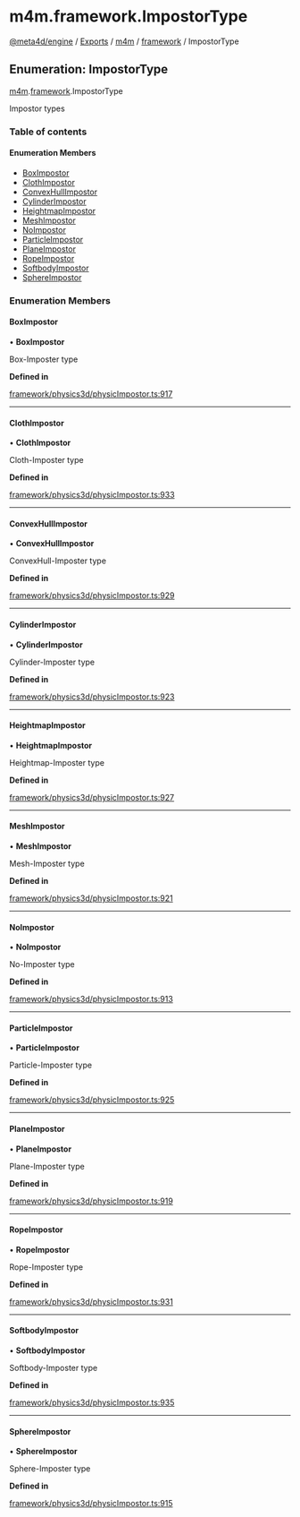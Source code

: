 # m4m.framework.ImpostorType

[@meta4d/engine](../) / [Exports](../modules/) / [m4m](../modules/m4m.md) / [framework](../modules/m4m.framework.md) / ImpostorType

## Enumeration: ImpostorType

[m4m](../modules/m4m.md).[framework](../modules/m4m.framework.md).ImpostorType

Impostor types

### Table of contents

#### Enumeration Members

* [BoxImpostor](m4m.framework.ImpostorType.md#boximpostor)
* [ClothImpostor](m4m.framework.ImpostorType.md#clothimpostor)
* [ConvexHullImpostor](m4m.framework.ImpostorType.md#convexhullimpostor)
* [CylinderImpostor](m4m.framework.ImpostorType.md#cylinderimpostor)
* [HeightmapImpostor](m4m.framework.ImpostorType.md#heightmapimpostor)
* [MeshImpostor](m4m.framework.ImpostorType.md#meshimpostor)
* [NoImpostor](m4m.framework.ImpostorType.md#noimpostor)
* [ParticleImpostor](m4m.framework.ImpostorType.md#particleimpostor)
* [PlaneImpostor](m4m.framework.ImpostorType.md#planeimpostor)
* [RopeImpostor](m4m.framework.ImpostorType.md#ropeimpostor)
* [SoftbodyImpostor](m4m.framework.ImpostorType.md#softbodyimpostor)
* [SphereImpostor](m4m.framework.ImpostorType.md#sphereimpostor)

### Enumeration Members

#### BoxImpostor

• **BoxImpostor**

Box-Imposter type

**Defined in**

[framework/physics3d/physicImpostor.ts:917](https://github.com/meta4d-me/meta4d-engine/blob/cf6bfe6/src/framework/physics3d/physicImpostor.ts#L917)

***

#### ClothImpostor

• **ClothImpostor**

Cloth-Imposter type

**Defined in**

[framework/physics3d/physicImpostor.ts:933](https://github.com/meta4d-me/meta4d-engine/blob/cf6bfe6/src/framework/physics3d/physicImpostor.ts#L933)

***

#### ConvexHullImpostor

• **ConvexHullImpostor**

ConvexHull-Imposter type

**Defined in**

[framework/physics3d/physicImpostor.ts:929](https://github.com/meta4d-me/meta4d-engine/blob/cf6bfe6/src/framework/physics3d/physicImpostor.ts#L929)

***

#### CylinderImpostor

• **CylinderImpostor**

Cylinder-Imposter type

**Defined in**

[framework/physics3d/physicImpostor.ts:923](https://github.com/meta4d-me/meta4d-engine/blob/cf6bfe6/src/framework/physics3d/physicImpostor.ts#L923)

***

#### HeightmapImpostor

• **HeightmapImpostor**

Heightmap-Imposter type

**Defined in**

[framework/physics3d/physicImpostor.ts:927](https://github.com/meta4d-me/meta4d-engine/blob/cf6bfe6/src/framework/physics3d/physicImpostor.ts#L927)

***

#### MeshImpostor

• **MeshImpostor**

Mesh-Imposter type

**Defined in**

[framework/physics3d/physicImpostor.ts:921](https://github.com/meta4d-me/meta4d-engine/blob/cf6bfe6/src/framework/physics3d/physicImpostor.ts#L921)

***

#### NoImpostor

• **NoImpostor**

No-Imposter type

**Defined in**

[framework/physics3d/physicImpostor.ts:913](https://github.com/meta4d-me/meta4d-engine/blob/cf6bfe6/src/framework/physics3d/physicImpostor.ts#L913)

***

#### ParticleImpostor

• **ParticleImpostor**

Particle-Imposter type

**Defined in**

[framework/physics3d/physicImpostor.ts:925](https://github.com/meta4d-me/meta4d-engine/blob/cf6bfe6/src/framework/physics3d/physicImpostor.ts#L925)

***

#### PlaneImpostor

• **PlaneImpostor**

Plane-Imposter type

**Defined in**

[framework/physics3d/physicImpostor.ts:919](https://github.com/meta4d-me/meta4d-engine/blob/cf6bfe6/src/framework/physics3d/physicImpostor.ts#L919)

***

#### RopeImpostor

• **RopeImpostor**

Rope-Imposter type

**Defined in**

[framework/physics3d/physicImpostor.ts:931](https://github.com/meta4d-me/meta4d-engine/blob/cf6bfe6/src/framework/physics3d/physicImpostor.ts#L931)

***

#### SoftbodyImpostor

• **SoftbodyImpostor**

Softbody-Imposter type

**Defined in**

[framework/physics3d/physicImpostor.ts:935](https://github.com/meta4d-me/meta4d-engine/blob/cf6bfe6/src/framework/physics3d/physicImpostor.ts#L935)

***

#### SphereImpostor

• **SphereImpostor**

Sphere-Imposter type

**Defined in**

[framework/physics3d/physicImpostor.ts:915](https://github.com/meta4d-me/meta4d-engine/blob/cf6bfe6/src/framework/physics3d/physicImpostor.ts#L915)
